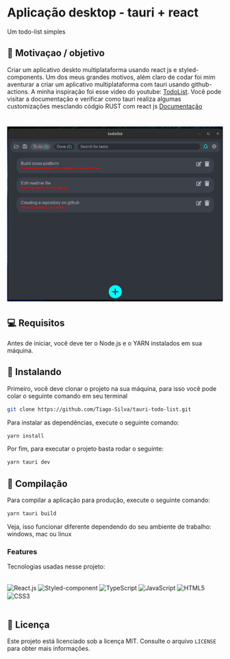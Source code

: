 # Aplicação desktop - tauri + react
Um todo-list simples

## 🚀 Motivaçao / objetivo

Criar um aplicativo deskto multiplataforma usando react js e styled-components.
Um dos meus grandes motivos, além claro de codar foi mim aventurar a criar um aplicativo multiplataforma com tauri usando github-actions.
A minha inspiração foi esse video do youtube: [TodoList](https://www.youtube.com/watch?v=b0OcwnMZykE&t=1s).
Você pode visitar a documentação e verificar como tauri realiza algumas customizações mesclando códgio RUST com react js [Documentação](https://tauri.app/v1/guides/features/window-customization)

<h1 align="center">
    <img src="./public/tela.png" width="900"/>
</h1>

## 💻 Requisitos

Antes de iniciar, você deve ter o Node.js e o YARN instalados em sua máquina.

## 🚀 Instalando

Primeiro, você deve clonar o projeto na sua máquina, para isso você
pode colar o seguinte comando em seu terminal

```bash
git clone https://github.com/Tiago-Silva/tauri-todo-list.git
```
Para instalar as dependências, execute o seguinte comando:

```bash
yarn install
```

Por fim, para executar o projeto basta rodar o seguinte:

```bash
yarn tauri dev
```

## 🔧 Compilação

Para compilar a aplicação para produção, execute o seguinte comando:

```bash
yarn tauri build
```
Veja, isso funcionar diferente dependendo do seu ambiente de trabalho: windows, mac ou linux

### Features

Tecnologias usadas nesse projeto:

<!-- Ícones de tecnologias. Você pode encontrar esses ícones em sites como https://simpleicons.org/ -->
<div style="display: inline_block"><br/>
  <img align="center" src="https://img.shields.io/badge/React-20232A?style=for-the-badge&logo=react&logoColor=61DAFB" alt="React.js" height="30"/>
  <img align="center" src="https://img.shields.io/badge/styled--components-DB7093?style=for-the-badge&logo=styled-components&logoColor=white" alt="Styled-component" height="30"/>
  <img align="center" src="https://img.shields.io/badge/TypeScript-007ACC?style=for-the-badge&logo=typescript&logoColor=white" alt="TypeScript" height="30"/>
  <img align="center" src="https://img.shields.io/badge/JavaScript-F7DF1E?style=for-the-badge&logo=javascript&logoColor=black" alt="JavaScript" height="30"/>
  <img align="center" src="https://img.shields.io/badge/HTML5-E34F26?style=for-the-badge&logo=html5&logoColor=white" alt="HTML5" height="30"/>
  <img align="center" src="https://img.shields.io/badge/CSS3-1572B6?style=for-the-badge&logo=css3&logoColor=white" alt="CSS3" height="30"/>
  <!-- Adicione mais ícones de tecnologias que você utiliza -->
</div><br/>

## 📝 Licença

Este projeto está licenciado sob a licença MIT. Consulte o arquivo `LICENSE` para obter mais informações.
